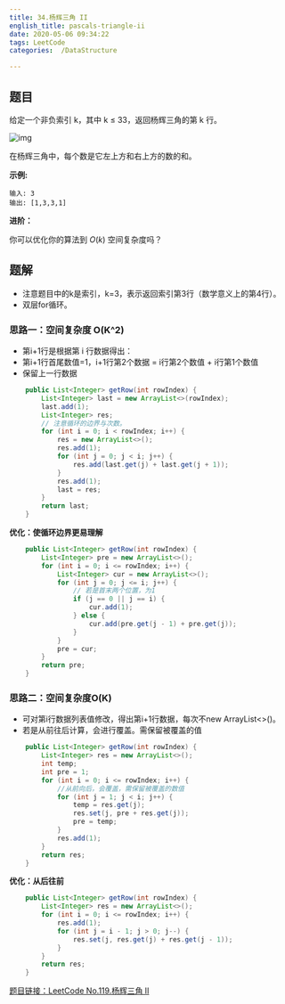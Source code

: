 ```yaml
---
title: 34.杨辉三角 II
english_title: pascals-triangle-ii
date: 2020-05-06 09:34:22
tags: LeetCode
categories:  /DataStructure

---
```


## 题目

给定一个非负索引 k，其中 k ≤ 33，返回杨辉三角的第 k 行。

![img](https://upload.wikimedia.org/wikipedia/commons/0/0d/PascalTriangleAnimated2.gif)

在杨辉三角中，每个数是它左上方和右上方的数的和。

**示例:**

```
输入: 3
输出: [1,3,3,1]
```

**进阶：**

你可以优化你的算法到 *O*(*k*) 空间复杂度吗？

## 题解

* 注意题目中的k是索引，k=3，表示返回索引第3行（数学意义上的第4行）。
* 双层for循环。

### 思路一：空间复杂度 O(K^2)

* 第i+1行是根据第 i 行数据得出：
* 第i+1行首尾数值=1，i+1行第2个数据 = i行第2个数值 + i行第1个数值
* 保留上一行数据

```java
    public List<Integer> getRow(int rowIndex) {
        List<Integer> last = new ArrayList<>(rowIndex);
        last.add(1);
        List<Integer> res;
        // 注意循环的边界与次数。
        for (int i = 0; i < rowIndex; i++) {
            res = new ArrayList<>();
            res.add(1);
            for (int j = 0; j < i; j++) {
                res.add(last.get(j) + last.get(j + 1));
            }
            res.add(1);
            last = res;
        }
        return last;
    }
```

**优化：使循环边界更易理解**

```java
    public List<Integer> getRow(int rowIndex) {
        List<Integer> pre = new ArrayList<>();
        for (int i = 0; i <= rowIndex; i++) {
            List<Integer> cur = new ArrayList<>();
            for (int j = 0; j <= i; j++) {
                // 若是首末两个位置，为1
                if (j == 0 || j == i) {
                    cur.add(1);
                } else {
                    cur.add(pre.get(j - 1) + pre.get(j));
                }
            }
            pre = cur;
        }
        return pre;
    }
```

### 思路二：空间复杂度O(K)

* 可对第i行数据列表值修改，得出第i+1行数据，每次不new ArrayList<>()。
* 若是从前往后计算，会进行覆盖。需保留被覆盖的值

```java
    public List<Integer> getRow(int rowIndex) {
        List<Integer> res = new ArrayList<>();
        int temp;
        int pre = 1;
        for (int i = 0; i <= rowIndex; i++) {
            //从前向后，会覆盖，需保留被覆盖的数值
            for (int j = 1; j < i; j++) {
                temp = res.get(j);
                res.set(j, pre + res.get(j));
                pre = temp;
            }
            res.add(1);
        }
        return res;
    }
```

**优化：从后往前**

```java
    public List<Integer> getRow(int rowIndex) {
        List<Integer> res = new ArrayList<>();
        for (int i = 0; i <= rowIndex; i++) {
            res.add(1);
            for (int j = i - 1; j > 0; j--) {
                res.set(j, res.get(j) + res.get(j - 1));
            }
        }
        return res;
    }
```

[题目链接：LeetCode No.119.杨辉三角 II](https://leetcode-cn.com/problems/pascals-triangle-ii) 